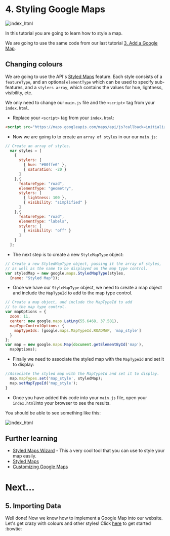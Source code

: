 # 4. Styling Google Maps

![index_html](https://cloud.githubusercontent.com/assets/2573931/15991805/b21c38ee-30b5-11e6-827a-8042df8f2da1.png)

In this tutorial you are going to learn how to style a map.

We are going to use the same code from our last tutorial [3. Add a Google Map](https://github.com/FAC-QMUL/APIs/tree/master/GoogleMaps-workshop/4-StyleMaps).

## Changing colours
We are going to use the API's [Styled Maps](https://developers.google.com/maps/documentation/javascript/styling) feature. Each style consists of a ```featureType```, and an optional ```elementType``` which can be used to specify sub-features, and a ```stylers array```, which contains the values for hue, lightness, visibility, etc.

We only need to change our ```main.js``` file and the ```<script>``` tag from your ```index.html```.

+ Replace your ```<script>``` tag from your ```index.html```:

```html
<script src="https://maps.googleapis.com/maps/api/js?callback=initialize" async defer></script>

```
+ Now we are going to to create an ```array of styles``` in our our ```main.js```:

```javascript
// Create an array of styles.
  var styles = [
    {
      stylers: [
        { hue: "#00ffe6" },
        { saturation: -20 }
      ]
    },{
      featureType: "road",
      elementType: "geometry",
      stylers: [
        { lightness: 100 },
        { visibility: "simplified" }
      ]
    },{
      featureType: "road",
      elementType: "labels",
      stylers: [
        { visibility: "off" }
      ]
    }
  ];

```

+ The next step is to create a new ```StyleMapType``` object:

```javascript
// Create a new StyledMapType object, passing it the array of styles,
// as well as the name to be displayed on the map type control.
var styledMap = new google.maps.StyledMapType(styles,
  {name: "Styled Map"});
```

+ Once we have our ```StyleMapType``` object, we need to create a map object and include the ```MapTypeId``` to add to the map type control.

```javascript
// Create a map object, and include the MapTypeId to add
// to the map type control.
var mapOptions = {
  zoom: 11,
  center: new google.maps.LatLng(55.6468, 37.581),
  mapTypeControlOptions: {
    mapTypeIds: [google.maps.MapTypeId.ROADMAP, 'map_style']
  }
};
var map = new google.maps.Map(document.getElementById('map'),
  mapOptions);

```

+ Finally we need to associate the styled map with the ```MapTypeId``` and set it to display:

```javascript
//Associate the styled map with the MapTypeId and set it to display.
  map.mapTypes.set('map_style', styledMap);
  map.setMapTypeId('map_style');
}

```


+ Once you have added this code into your ```main.js``` file, open your ```index.html```into your browser to see the results.

You should be able to see something like this:

![index_html](https://cloud.githubusercontent.com/assets/2573931/15992952/e8c923dc-30d0-11e6-90c3-676644811d1a.png)


## Further learning
+ [Styled Maps Wizard](http://googlemaps.github.io/js-samples/styledmaps/wizard/index.html) - This a very cool tool that you can use to style your map easily.
+ [Styled Maps](https://developers.google.com/maps/documentation/javascript/styling#stylers)
+ [Customizing Google Maps](https://developers.google.com/maps/documentation/javascript/tutorials/customizing#overview)

# Next...
## 5. Importing Data
Well done! Now we know how to implement a Google Map into our website. Let's get crazy with colours and other styles! Click [here](https://github.com/FAC-QMUL/APIs/tree/master/GoogleMaps-workshop/5-ImportData) to get started :bowtie:
